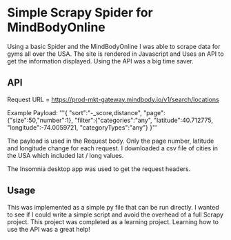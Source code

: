 # Simple Scrapy Spider for MindBodyOnline

Using a basic Spider and the MindBodyOnline I was able to scrape data for gyms all over the USA. The site is rendered in Javascript and Uses an API to get the information displayed. Using the API was a big time saver.

## API

Request URL = https://prod-mkt-gateway.mindbody.io/v1/search/locations

Example Payload: '''{
                              "sort":"-_score,distance",
                              "page":{"size":50,"number":1},
                              "filter":{"categories":"any",
                                        "latitude":40.712775,
                                        "longitude":-74.0059721,
                                        "categoryTypes":"any"}
                       }'''

The payload is used in the Request body. Only the page number, latitude and longitude change for each request. I downloaded a csv file of cities in the USA which included lat / long values. 

The Insomnia desktop app was used to get the request headers.

## Usage

This was implemented as a simple py file that can be run directly. I wanted to see if I could write a simple script and avoid the overhead of a full Scrapy project. This project was completed as a learning project. Learning how to use the API was a great help!
